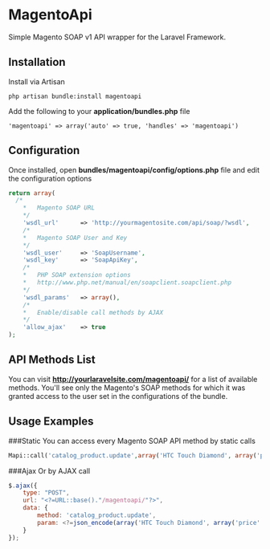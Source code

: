 MagentoApi
==========

Simple Magento SOAP v1 API wrapper for the Laravel Framework.

Installation
------------

Install via Artisan
```
php artisan bundle:install magentoapi
```

Add the following to your **application/bundles.php** file
```
'magentoapi' => array('auto' => true, 'handles' => 'magentoapi')
```

Configuration
-------------
Once installed, open **bundles/magentoapi/config/options.php** file and edit the configuration options
```php
return array(
  /* 
	*	Magento SOAP URL
	*/
	'wsdl_url'		=> 'http://yourmagentosite.com/api/soap/?wsdl',
	/* 
	*	Magento SOAP User and Key
	*/
	'wsdl_user'		=> 'SoapUsername',
	'wsdl_key'		=> 'SoapApiKey',
	/* 
	*	PHP SOAP extension options
	*	http://www.php.net/manual/en/soapclient.soapclient.php
	*/
	'wsdl_params'	=> array(),
	/* 
	*	Enable/disable call methods by AJAX
	*/
	'allow_ajax'	=> true
);
```

API Methods List
----------------
You can visit __http://yourlaravelsite.com/magentoapi/__ for a list of available methods.
You'll see only the Magento's SOAP methods for which it was granted access to the user
set in the configurations of the bundle.


Usage Examples
-----
###Static
You can access every Magento SOAP API method by static calls
```php
Mapi::call('catalog_product.update',array('HTC Touch Diamond', array('price' => '1000')));
```
###Ajax
Or by AJAX call
```javascript
$.ajax({
	type: "POST",
	url: "<?=URL::base()."/magentoapi/"?>",
	data: {
		method: 'catalog_product.update',
		param: <?=json_encode(array('HTC Touch Diamond', array('price' => '1000')))?>
	}
});
```

